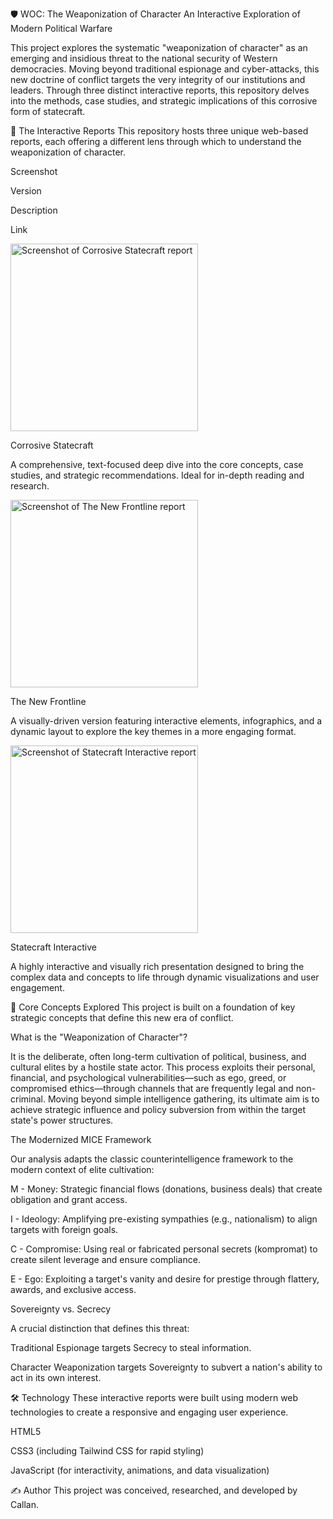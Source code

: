 🛡️ WOC: The Weaponization of Character
An Interactive Exploration of Modern Political Warfare

This project explores the systematic "weaponization of character" as an emerging and insidious threat to the national security of Western democracies. Moving beyond traditional espionage and cyber-attacks, this new doctrine of conflict targets the very integrity of our institutions and leaders. Through three distinct interactive reports, this repository delves into the methods, case studies, and strategic implications of this corrosive form of statecraft.

🚀 The Interactive Reports
This repository hosts three unique web-based reports, each offering a different lens through which to understand the weaponization of character.

Screenshot

Version

Description

Link

<img src="https://www.google.com/search?q=https://placehold.co/600x400/111827/FFFFFF%3Ftext%3DCorrosive%2BStatecraft" alt="Screenshot of Corrosive Statecraft report" width="300">

Corrosive Statecraft

A comprehensive, text-focused deep dive into the core concepts, case studies, and strategic recommendations. Ideal for in-depth reading and research.



<img src="https://www.google.com/search?q=https://placehold.co/600x400/1F2937/FFFFFF%3Ftext%3DThe%2BNew%2BFrontline" alt="Screenshot of The New Frontline report" width="300">

The New Frontline

A visually-driven version featuring interactive elements, infographics, and a dynamic layout to explore the key themes in a more engaging format.



<img src="https://www.google.com/search?q=https://placehold.co/600x400/374151/FFFFFF%3Ftext%3DStatecraft%2BInteractive" alt="Screenshot of Statecraft Interactive report" width="300">

Statecraft Interactive

A highly interactive and visually rich presentation designed to bring the complex data and concepts to life through dynamic visualizations and user engagement.



🎯 Core Concepts Explored
This project is built on a foundation of key strategic concepts that define this new era of conflict.

What is the "Weaponization of Character"?

It is the deliberate, often long-term cultivation of political, business, and cultural elites by a hostile state actor. This process exploits their personal, financial, and psychological vulnerabilities—such as ego, greed, or compromised ethics—through channels that are frequently legal and non-criminal. Moving beyond simple intelligence gathering, its ultimate aim is to achieve strategic influence and policy subversion from within the target state's power structures.

The Modernized MICE Framework

Our analysis adapts the classic counterintelligence framework to the modern context of elite cultivation:

M - Money: Strategic financial flows (donations, business deals) that create obligation and grant access.

I - Ideology: Amplifying pre-existing sympathies (e.g., nationalism) to align targets with foreign goals.

C - Compromise: Using real or fabricated personal secrets (kompromat) to create silent leverage and ensure compliance.

E - Ego: Exploiting a target's vanity and desire for prestige through flattery, awards, and exclusive access.

Sovereignty vs. Secrecy

A crucial distinction that defines this threat:

Traditional Espionage targets Secrecy to steal information.

Character Weaponization targets Sovereignty to subvert a nation's ability to act in its own interest.

🛠️ Technology
These interactive reports were built using modern web technologies to create a responsive and engaging user experience.

HTML5

CSS3 (including Tailwind CSS for rapid styling)

JavaScript (for interactivity, animations, and data visualization)

✍️ Author
This project was conceived, researched, and developed by Callan.
